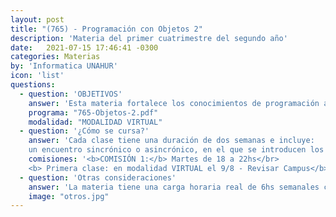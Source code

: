 ```yaml
---
layout: post
title: "(765) - Programación con Objetos 2"
description: 'Materia del primer cuatrimestre del segundo año'
date:   2021-07-15 17:46:41 -0300
categories: Materias
by: 'Informatica UNAHUR'
icon: 'list'
questions:
  - question: 'OBJETIVOS'
    answer: 'Esta materia fortalece los conocimientos de programación adquiridos en Objetos 1 introduciendo aspectos profesionales avanzados y buenas prácticas de la industria. Específicamente las pruebas automatizadas y TDD, diseño de software, refactoring y patrones de diseño.'
    programa: "765-Objetos-2.pdf"
    modalidad: "MODALIDAD VIRTUAL"
  - question: '¿Cómo se cursa?'
    answer: 'Cada clase tiene una duración de dos semanas e incluye:
    un encuentro sincrónico o asincrónico, en el que se introducen los contenidos de la clase; una serie de videos, apuntes y artículos donde se encuentra todo lo necesario para comprender los temas de la clase; y un ejercicio práctico grupal para aplicar lo aprendido en la clase.'
    comisiones: '<b>COMISIÓN 1:</b> Martes de 18 a 22hs</br>
    <b> Primera clase: en modalidad VIRTUAL el 9/8 - Revisar Campus</b><br/>'
  - question: 'Otras consideraciones'
    answer: 'La materia tiene una carga horaria real de 6hs semanales con mucha intensidad práctica. Se trabaja con herramientas utilizadas en la industria como git, el IDE IntelliJ Idea y el lenguaje Kotlin. Es ideal dedicarle unas 10hs semanales como mínimo en total para poder estudiar, practicar y consultar. '
    image: "otros.jpg"
---
```

